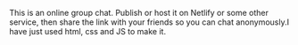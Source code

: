 This is an online group chat. Publish or host it on Netlify or some other service, then share the link with your friends so you can chat anonymously.I have just used html, css and JS to make it.
